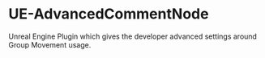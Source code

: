 # UE-AdvancedCommentNode
Unreal Engine Plugin which gives the developer advanced settings around Group Movement usage.
